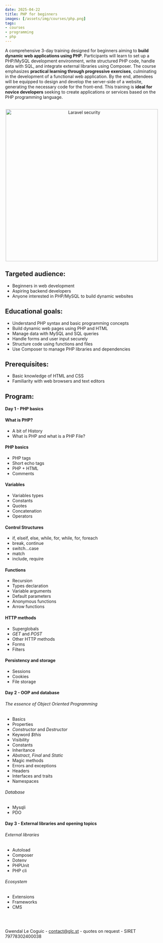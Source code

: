 ```yaml
---
date: 2025-04-22
title: PHP for beginners
images: [/assets/img/courses/php.png]
tags:
- courses
- programming
- php
---
```


A comprehensive 3-day training designed for beginners aiming to __build dynamic web applications using PHP__.
Participants will learn to set up a PHP/MySQL development environment, write structured PHP code, handle data with SQL, and integrate external libraries using Composer.
The course emphasizes __practical learning through progressive exercises__, culminating in the development of a functional web application.
By the end, attendees will be equipped to design and develop the server-side of a website, generating the necessary code for the front-end.
This training is __ideal for novice developers__ seeking to create applications or services based on the PHP programming language. 
<!--more-->

<br>
<center>
    <img src="/assets/img/courses/php.png" alt="Laravel security" width="500" />
</center>


## Targeted audience:

- Beginners in web development
- Aspiring backend developers
- Anyone interested in PHP/MySQL to build dynamic websites


## Educational goals:
- Understand PHP syntax and basic programming concepts
- Build dynamic web pages using PHP and HTML
- Manage data with MySQL and SQL queries
- Handle forms and user input securely
- Structure code using functions and files
- Use Composer to manage PHP libraries and dependencies


## Prerequisites:
- Basic knowledge of HTML and CSS
- Familiarity with web browsers and text editors


## Program:
#### Day 1 - PHP basics
#### What is PHP?
- A bit of History
- What is PHP and what is a PHP File?

#### PHP basics
- PHP tags
- Short echo tags
- PHP + HTML
- Comments

#### Variables
- Variables types
- Constants
- Quotes
- Concatenation
- Operators

#### Control Structures
- if, elseif, else, while, for, while, for, foreach
- break, continue
- switch…case
- match
- include, require

#### Functions
- Recursion
- Types declaration
- Variable arguments
- Default parameters
- Anonymous functions
- Arrow functions

#### HTTP methods
- Superglobals
- _GET_ and _POST_
- Other HTTP methods
- Forms
- Filters

#### Persistency and storage
- Sessions
- Cookies
- File storage

#### Day 2 - OOP and database
###### The essence of Object Oriented Programming
- Basics
- Properties
- _Constructor_ and _Destructor_
- Keyword _$this_
- Visibility
- Constants
- Inheritance
- _Abstract_, _Final_ and _Static_
- Magic methods
- Errors and exceptions
- Headers
- Interfaces and traits
- Namespaces

###### Database
- Mysqli
- PDO

#### Day 3 - External libraries and opening topics
###### External libraries
- Autoload
- Composer
- Dotenv
- PHPUnit
- PHP cli

###### Ecosystem
- Extensions
- Frameworks
- CMS

<br><br>

Gwendal Le Coguic - <a href="mailto:contact@glc.st" target="_blank">contact@glc.st</a> - quotes on request - SIRET 79778302400038
